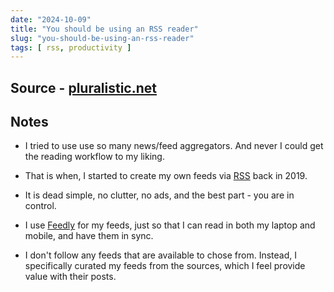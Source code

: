 ```yaml
---
date: "2024-10-09"
title: "You should be using an RSS reader"
slug: "you-should-be-using-an-rss-reader"
tags: [ rss, productivity ]
---
```




## Source - [pluralistic.net][1]

## Notes

* I tried to use use so many news/feed aggregators. And never I could get the reading workflow to my liking.
* That is when, I started to create my own feeds via [RSS][2] back in 2019.
* It is dead simple, no clutter, no ads, and the best part - you are in control.
* I use [Feedly][3] for my feeds, just so that I can read in both my laptop and mobile, and have them in sync.
* I don't follow any feeds that are available to chose from. Instead, I specifically curated my feeds from the sources, which I feel provide value with their posts.



  [1]: https://pluralistic.net/2024/10/16/keep-it-really-simple-stupid/
  [2]: https://en.wikipedia.org/wiki/RSS
  [3]: https://feedly.com
